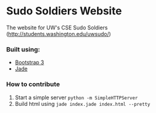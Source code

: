 Sudo Soldiers Website
=====================

The website for UW's CSE Sudo Soldiers (http://students.washington.edu/uwsudo/)

### Built using:

- [Bootstrap 3](http://getbootstrap.com/)
- [Jade](http://jade-lang.com/)

### How to contribute

1. Start a simple server `python -m SimpleHTTPServer`
2. Build html using `jade index.jade index.html --pretty`